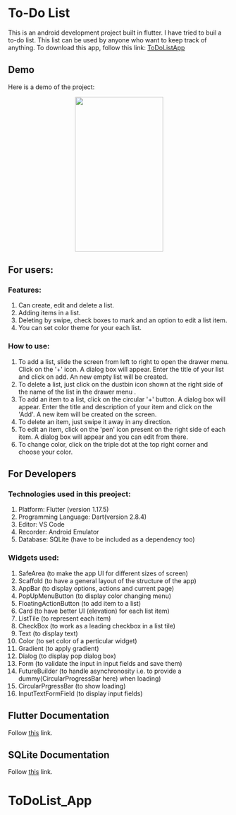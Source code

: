 # To-Do List

This is an android development project built in flutter. I have tried to buil a to-do list. This list can be used by anyone who want to keep track of anything. 
To download this app, follow this link: [ToDoListApp](https://github.com/anchal27sri/To-Do-List-Flutter-App-/releases/tag/v1.0.0.0)

## Demo

Here is a demo of the project: 

<p align="center">
  <img width="200" height="350" src="project_images/demo.gif">
</p>



## For users:

### Features: 
1. Can create, edit and delete a list.
2. Adding items in a list. 
3. Deleting by swipe, check boxes to mark and an option to edit a list item.
4. You can set color theme for your each list.

### How to use: 
1. To add a list, slide the screen from left to right to open the drawer menu. Click on the '+' icon. A dialog box will appear. Enter the title of your list and click on add. An new empty list will be created.
2. To delete a list, just click on the dustbin icon shown at the right side of the name of the list in the drawer menu . 
3. To add an item to a list, click on the circular '+' button. A dialog box will appear. Enter the title and description of your item and click on the 'Add'. A new item will be created on the screen.
3. To delete an item, just swipe it away in any direction.
4. To edit an item, click on the 'pen' icon present on the right side of each item. A dialog box will appear and you can edit from there.
5. To change color, click on the triple dot at the top right corner and choose your color. 

## For Developers

### Technologies used in this preoject: 
1. Platform: Flutter (version 1.17.5)
2. Programming Language: Dart(version 2.8.4)
3. Editor: VS Code 
4. Recorder: Android Emulator
5. Database: SQLite (have to be included as a dependency too)

### Widgets used: 
1. SafeArea (to make the app UI for different sizes of screen)
2. Scaffold (to have a general layout of the structure of the app)
3. AppBar (to display options, actions and current page)
4. PopUpMenuButton (to display color changing menu)
5. FloatingActionButton (to add item to a list)
6. Card (to have better UI (elevation) for each list item)
7. ListTile (to represent each item)
8. CheckBox (to work as a leading checkbox in a list tile)
9. Text (to display text)
10. Color (to set color of a perticular widget)
11. Gradient (to apply gradient)
12. Dialog (to display pop dialog box)
13. Form (to validate the input in input fields and save them) 
14. FutureBuilder (to handle asynchronosity i.e. to provide a dummy(CircularProgressBar here) when loading)
15. CircularPrgressBar (to show loading)
16. InputTextFormField (to display input fields)

## Flutter Documentation
Follow [this](https://flutter.dev/docs)  link.

## SQLite Documentation
Follow [this](https://www.sqlite.org/docs.html)  link.



 






# ToDoList_App
